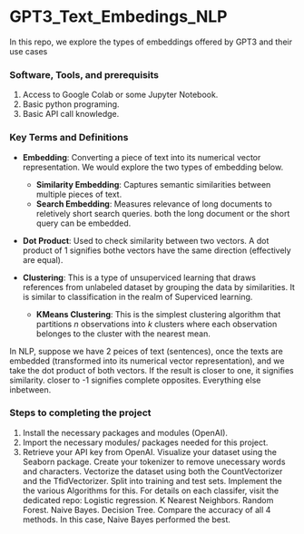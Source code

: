 # GPT3_Text_Embedings_NLP

In this repo, we explore the types of embeddings offered by GPT3 and their use cases

### Software, Tools, and prerequisits

1. Access to Google Colab or some Jupyter Notebook.
2. Basic python programing.
3. Basic API call knowledge.

### Key Terms and Definitions

- **Embedding**: Converting a piece of text into its numerical vector representation. We would explore the two types of embedding below.

  - **Similarity Embedding**: Captures semantic similarities between multiple pieces of text.
  - **Search Embedding**: Measures relevance of long documents to reletively short search queries. both the long document or the short query can be embedded.

- **Dot Product**: Used to check similarity between two vectors. A dot product of 1 signifies bothe vectors have the same direction (effectively are equal).

- **Clustering**: This is a type of unsuperviced learning that draws references from unlabeled dataset by grouping the data by similarities. It is similar to classification in the realm of Superviced learning.
  - **KMeans Clustering**: This is the simplest clustering algorithm that partitions _n_ observations into _k_ clusters where each observation belonges to the cluster with the nearest mean.

In NLP, suppose we have 2 peices of text (sentences), once the texts are embedded (transformed into its numerical vector representation), and we take the dot product of both vectors. If the result is closer to one, it signifies similarity. closer to -1 signifies complete opposites. Everything else inbetween.

### Steps to completing the project

1. Install the necessary packages and modules (OpenAI).
2. Import the necessary modules/ packages needed for this project.
3. Retrieve your API key from OpenAI.
   Visualize your dataset using the Seaborn package.
   Create your tokenizer to remove unecessary words and characters.
   Vectorize the dataset using both the CountVectorizer and the TfidVectorizer.
   Split into training and test sets.
   Implement the the various Algorithms for this. For details on each classifer, visit the dedicated repo:
   Logistic regression.
   K Nearest Neighbors.
   Random Forest.
   Naive Bayes.
   Decision Tree.
   Compare the accuracy of all 4 methods. In this case, Naive Bayes performed the best.
